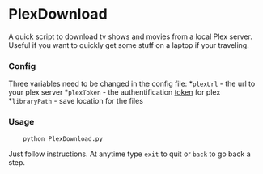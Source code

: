 # PlexDownload

A quick script to download tv shows and movies from a local Plex server. Useful if you want to quickly get some stuff on a laptop if your traveling.

### Config

Three variables need to be changed in the config file:
*`plexUrl` - the url to your plex server
*`plexToken` - the authentification [token](https://support.plex.tv/hc/en-us/articles/204059436-Finding-an-authentication-token-X-Plex-Token) for plex
*`libraryPath` - save location for the files

### Usage

``` 
	python PlexDownload.py 
```

Just follow instructions. At anytime type `exit` to quit or `back` to go back a step.